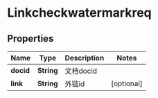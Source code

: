 # Linkcheckwatermarkreq

## Properties
Name | Type | Description | Notes
------------ | ------------- | ------------- | -------------
**docid** | **String** | 文档docid | 
**link** | **String** | 外链id |  [optional]
